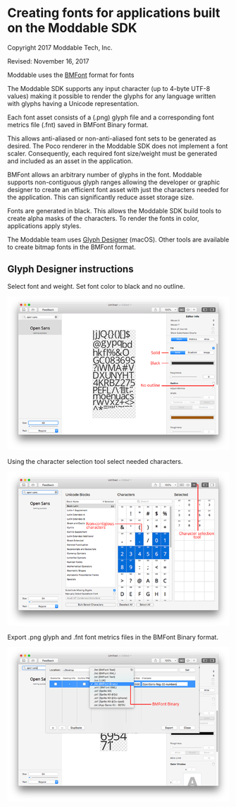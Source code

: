 # Creating fonts for applications built on the Moddable SDK

Copyright 2017 Moddable Tech, Inc.

Revised: November 16, 2017

Moddable uses the [BMFont](http://www.angelcode.com/products/bmfont/doc/file_format.html) format for fonts

The Moddable SDK supports any input character (up to 4-byte UTF-8 values) making it possible to render the glyphs for any language written with glyphs having a Unicode representation.

Each font asset consists of a (.png) glyph file and a corresponding font metrics file (.fnt) saved in BMFont Binary format.

This allows anti-aliased or non-anti-aliased font sets to be generated as desired. The Poco renderer in the Moddable SDK does not implement a font scaler. Consequently, each required font size/weight must be generated and included as an asset in the application.

BMFont allows an arbitrary number of glyphs in the font.
Moddable supports non-contiguous glyph ranges allowing the developer or graphic designer to create an efficient font asset with just the characters needed for the application. This can significantly reduce asset storage size.

Fonts are generated in black. This allows the Moddable SDK build tools to create alpha masks of the characters. To render the fonts in color, applications apply styles.

The Moddable team uses [Glyph Designer](https://71squared.com/glyphdesigner) (macOS). Other tools are available to create bitmap fonts in the BMFont format.

## Glyph Designer instructions

Select font and weight. Set font color to black and no outline.

![](../assets/create-fonts/screen01.png)

Using the character selection tool select needed characters.

![](../assets/create-fonts/screen02.png)

Export .png glyph and .fnt font metrics files in the BMFont Binary format.

![](../assets/create-fonts/screen03.png)